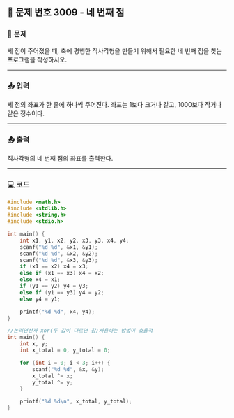 ## 📝 문제 번호 3009 - 네 번째 점  

### 📌 문제
세 점이 주어졌을 때, 축에 평행한 직사각형을 만들기 위해서 필요한 네 번째 점을 찾는 프로그램을 작성하시오.

---

### 📥 입력
세 점의 좌표가 한 줄에 하나씩 주어진다. 좌표는 1보다 크거나 같고, 1000보다 작거나 같은 정수이다.

---

### 📤 출력
직사각형의 네 번째 점의 좌표를 출력한다.

---

### 💻 코드
```c
#include <math.h>
#include <stdlib.h>
#include <string.h>
#include <stdio.h>

int main() {
	int x1, y1, x2, y2, x3, y3, x4, y4;
	scanf("%d %d", &x1, &y1);
	scanf("%d %d", &x2, &y2);
	scanf("%d %d", &x3, &y3);
	if (x1 == x2) x4 = x3;
	else if (x1 == x3) x4 = x2;
	else x4 = x1;
	if (y1 == y2) y4 = y3;
	else if (y1 == y3) y4 = y2;
	else y4 = y1;

	printf("%d %d", x4, y4);
}

//논리연산자 xor(두 값이 다르면 참)사용하는 방법이 효율적
int main() {
    int x, y;
    int x_total = 0, y_total = 0;

    for (int i = 0; i < 3; i++) {
        scanf("%d %d", &x, &y);
        x_total ^= x;
        y_total ^= y;
    }

    printf("%d %d\n", x_total, y_total);
}
```
